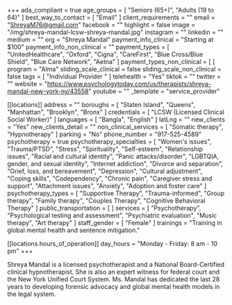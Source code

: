+++
ada_compliant = true
age_groups = [ "Seniors (65+)", "Adults (19 to 64)" ]
best_way_to_contact = [ "Email" ]
client_requirements = ""
email = "ShreyaM76@gmail.com"
facebook = ""
highlight = false
image = "/img/shreya-mandal-lcsw-shreya-mandal.jpg"
instagram = ""
linkedin = ""
medium = ""
org = "Shreya Mandal"
payment_info_clinical = "Starting at $100"
payment_info_non_clinical = ""
payment_types = [
  "UnitedHealthcare",
  "Oxford",
  "Cigna",
  "CareFirst",
  "Blue Cross/Blue Shield",
  "Blue Care Network",
  "Aetna"
]
payment_types_non_clinical = [ ]
program = "Alma"
sliding_scale_clinical = false
sliding_scale_non_clinical = false
tags = [ "Individual Provider " ]
telehealth = "Yes"
tiktok = ""
twitter = ""
website = "https://www.psychologytoday.com/us/therapists/shreya-mandal-new-york-ny/43558"
youtube = ""
_template = "service_provider"

[[locations]]
address = ""
boroughs = [ "Staten Island", "Queens", "Manhattan", "Brooklyn", "Bronx" ]
credentials = [ "LCSW (Licensed Clinical Social Worker)" ]
languages = [ "Bangla", "English" ]
latLng = ""
new_clients = "Yes"
new_clients_detail = ""
non_clinical_services = [ "Somatic therapy", "Hypnotherapy" ]
parking = "No"
phone_number = "917-525-4589"
psychotherapy = true
psychotherapy_specialties = [
  "Women's issues",
  "Trauma/PTSD",
  "Stress",
  "Spirituality",
  "Self-esteem",
  "Relationship issues",
  "Racial and cultural identity",
  "Panic attacks/disorder",
  "LGBTQIA, gender, and sexual identity",
  "Internet addiction",
  "Divorce and separation",
  "Grief, loss, and bereavement",
  "Depression",
  "Cultural adjustment",
  "Coping skills",
  "Codependency",
  "Chronic pain",
  "Caregiver stress and support",
  "Attachment issues",
  "Anxiety",
  "Adoption and foster care"
]
psychotherapy_types = [
  "Supportive Therapy",
  "Trauma-informed",
  "Group therapy",
  "Family therapy",
  "Couples Therapy",
  "Cognitive Behavioral Therapy"
]
public_transportation = [ ]
services = [
  "Psychotherapy",
  "Psychological testing and assessment",
  "Psychiatric evaluation",
  "Music therapy",
  "Art therapy"
]
staff_gender = [ "Female" ]
trainings = "Training in global mental health and sentence mitigation."

  [[locations.hours_of_operation]]
  day_hours = "Monday - Friday: 8 am - 10 pm"
+++

Shreya Mandal is a licensed psychotherapist and a National Board-Certified clinical hypnotherapist. She is also an expert witness for federal court and the New York Unified Court System. Ms. Mandal has dedicated the last 28 years to developing forensic advocacy and global mental health models in the legal system.

